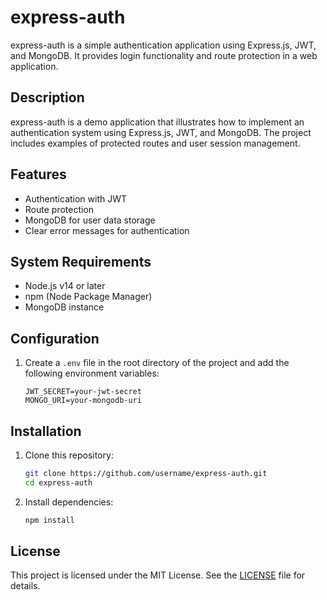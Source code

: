 # express-auth

express-auth is a simple authentication application using Express.js, JWT, and MongoDB. It provides login functionality and route protection in a web application.


## Description

express-auth is a demo application that illustrates how to implement an authentication system using Express.js, JWT, and MongoDB. The project includes examples of protected routes and user session management.

## Features

- Authentication with JWT
- Route protection
- MongoDB for user data storage
- Clear error messages for authentication

## System Requirements

- Node.js v14 or later
- npm (Node Package Manager)
- MongoDB instance

## Configuration

1. Create a `.env` file in the root directory of the project and add the following environment variables:
    ```env
    JWT_SECRET=your-jwt-secret
    MONGO_URI=your-mongodb-uri
    ```

## Installation

1. Clone this repository:
    ```bash
    git clone https://github.com/username/express-auth.git
    cd express-auth
    ```

2. Install dependencies:
    ```bash
    npm install
    ```


## License

This project is licensed under the MIT License. See the [LICENSE](LICENSE) file for details.
   
